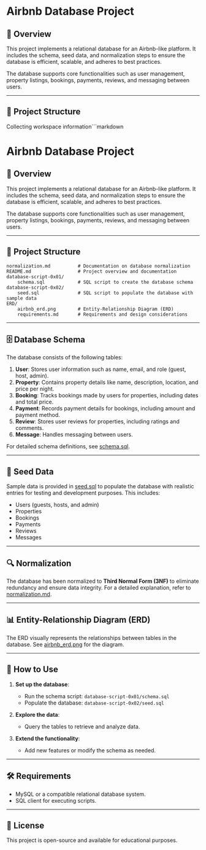 # Airbnb Database Project

## 📖 Overview

This project implements a relational database for an Airbnb-like platform. It includes the schema, seed data, and normalization steps to ensure the database is efficient, scalable, and adheres to best practices.

The database supports core functionalities such as user management, property listings, bookings, payments, reviews, and messaging between users.

---

## 📂 Project Structure
Collecting workspace information```markdown
# Airbnb Database Project

## 📖 Overview

This project implements a relational database for an Airbnb-like platform. It includes the schema, seed data, and normalization steps to ensure the database is efficient, scalable, and adheres to best practices.

The database supports core functionalities such as user management, property listings, bookings, payments, reviews, and messaging between users.

---

## 📂 Project Structure

```
normalization.md          # Documentation on database normalization
README.md                 # Project overview and documentation
database-script-0x01/
    schema.sql            # SQL script to create the database schema
database-script-0x02/
    seed.sql              # SQL script to populate the database with sample data
ERD/
    airbnb_erd.png        # Entity-Relationship Diagram (ERD)
    requirements.md       # Requirements and design considerations
```

---

## 🗄️ Database Schema

The database consists of the following tables:

1. **User**: Stores user information such as name, email, and role (guest, host, admin).
2. **Property**: Contains property details like name, description, location, and price per night.
3. **Booking**: Tracks bookings made by users for properties, including dates and total price.
4. **Payment**: Records payment details for bookings, including amount and payment method.
5. **Review**: Stores user reviews for properties, including ratings and comments.
6. **Message**: Handles messaging between users.

For detailed schema definitions, see [schema.sql](database-script-0x01/schema.sql).

---

## 🌱 Seed Data

Sample data is provided in [seed.sql](database-script-0x02/seed.sql) to populate the database with realistic entries for testing and development purposes. This includes:

- Users (guests, hosts, and admin)
- Properties
- Bookings
- Payments
- Reviews
- Messages

---

## 🔍 Normalization

The database has been normalized to **Third Normal Form (3NF)** to eliminate redundancy and ensure data integrity. For a detailed explanation, refer to [normalization.md](normalization.md).

---

## 📊 Entity-Relationship Diagram (ERD)

The ERD visually represents the relationships between tables in the database. See [airbnb_erd.png](ERD/airbnb_erd.png) for the diagram.

---

## 🚀 How to Use

1. **Set up the database**:
   - Run the schema script: `database-script-0x01/schema.sql`
   - Populate the database: `database-script-0x02/seed.sql`

2. **Explore the data**:
   - Query the tables to retrieve and analyze data.

3. **Extend the functionality**:
   - Add new features or modify the schema as needed.

---

## 🛠️ Requirements

- MySQL or a compatible relational database system.
- SQL client for executing scripts.

---

## 📜 License

This project is open-source and available for educational purposes.
```
